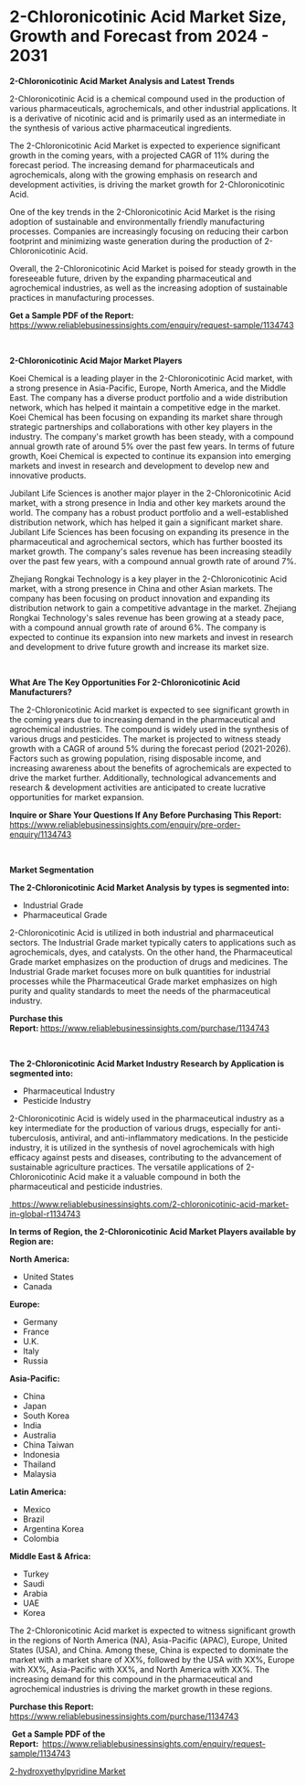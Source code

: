 <p><h1>2-Chloronicotinic Acid Market Size, Growth and Forecast from 2024 - 2031</h1></p><p><strong>2-Chloronicotinic Acid Market Analysis and Latest Trends</strong></p>
<p><p>2-Chloronicotinic Acid is a chemical compound used in the production of various pharmaceuticals, agrochemicals, and other industrial applications. It is a derivative of nicotinic acid and is primarily used as an intermediate in the synthesis of various active pharmaceutical ingredients.</p><p>The 2-Chloronicotinic Acid Market is expected to experience significant growth in the coming years, with a projected CAGR of 11% during the forecast period. The increasing demand for pharmaceuticals and agrochemicals, along with the growing emphasis on research and development activities, is driving the market growth for 2-Chloronicotinic Acid.</p><p>One of the key trends in the 2-Chloronicotinic Acid Market is the rising adoption of sustainable and environmentally friendly manufacturing processes. Companies are increasingly focusing on reducing their carbon footprint and minimizing waste generation during the production of 2-Chloronicotinic Acid.</p><p>Overall, the 2-Chloronicotinic Acid Market is poised for steady growth in the foreseeable future, driven by the expanding pharmaceutical and agrochemical industries, as well as the increasing adoption of sustainable practices in manufacturing processes.</p></p>
<p><strong>Get a Sample PDF of the Report:&nbsp;</strong> <a href="https://www.reliablebusinessinsights.com/enquiry/request-sample/1134743">https://www.reliablebusinessinsights.com/enquiry/request-sample/1134743</a></p>
<p>&nbsp;</p>
<p><strong>2-Chloronicotinic Acid Major Market Players</strong></p>
<p><p>Koei Chemical is a leading player in the 2-Chloronicotinic Acid market, with a strong presence in Asia-Pacific, Europe, North America, and the Middle East. The company has a diverse product portfolio and a wide distribution network, which has helped it maintain a competitive edge in the market. Koei Chemical has been focusing on expanding its market share through strategic partnerships and collaborations with other key players in the industry. The company's market growth has been steady, with a compound annual growth rate of around 5% over the past few years. In terms of future growth, Koei Chemical is expected to continue its expansion into emerging markets and invest in research and development to develop new and innovative products.</p><p>Jubilant Life Sciences is another major player in the 2-Chloronicotinic Acid market, with a strong presence in India and other key markets around the world. The company has a robust product portfolio and a well-established distribution network, which has helped it gain a significant market share. Jubilant Life Sciences has been focusing on expanding its presence in the pharmaceutical and agrochemical sectors, which has further boosted its market growth. The company's sales revenue has been increasing steadily over the past few years, with a compound annual growth rate of around 7%.</p><p>Zhejiang Rongkai Technology is a key player in the 2-Chloronicotinic Acid market, with a strong presence in China and other Asian markets. The company has been focusing on product innovation and expanding its distribution network to gain a competitive advantage in the market. Zhejiang Rongkai Technology's sales revenue has been growing at a steady pace, with a compound annual growth rate of around 6%. The company is expected to continue its expansion into new markets and invest in research and development to drive future growth and increase its market size.</p></p>
<p>&nbsp;</p>
<p><strong>What Are The Key Opportunities For 2-Chloronicotinic Acid Manufacturers?</strong></p>
<p><p>The 2-Chloronicotinic Acid market is expected to see significant growth in the coming years due to increasing demand in the pharmaceutical and agrochemical industries. The compound is widely used in the synthesis of various drugs and pesticides. The market is projected to witness steady growth with a CAGR of around 5% during the forecast period (2021-2026). Factors such as growing population, rising disposable income, and increasing awareness about the benefits of agrochemicals are expected to drive the market further. Additionally, technological advancements and research & development activities are anticipated to create lucrative opportunities for market expansion.</p></p>
<p><strong>Inquire or Share Your Questions If Any Before Purchasing This Report:</strong> <a href="https://www.reliablebusinessinsights.com/enquiry/pre-order-enquiry/1134743">https://www.reliablebusinessinsights.com/enquiry/pre-order-enquiry/1134743</a></p>
<p>&nbsp;</p>
<p><strong>Market Segmentation</strong></p>
<p><strong>The 2-Chloronicotinic Acid Market Analysis by types is segmented into:</strong></p>
<p><ul><li>Industrial Grade</li><li>Pharmaceutical Grade</li></ul></p>
<p><p>2-Chloronicotinic Acid is utilized in both industrial and pharmaceutical sectors. The Industrial Grade market typically caters to applications such as agrochemicals, dyes, and catalysts. On the other hand, the Pharmaceutical Grade market emphasizes on the production of drugs and medicines. The Industrial Grade market focuses more on bulk quantities for industrial processes while the Pharmaceutical Grade market emphasizes on high purity and quality standards to meet the needs of the pharmaceutical industry.</p></p>
<p><strong>Purchase this Report:&nbsp;</strong><a href="https://www.reliablebusinessinsights.com/purchase/1134743">https://www.reliablebusinessinsights.com/purchase/1134743</a></p>
<p>&nbsp;</p>
<p><strong>The 2-Chloronicotinic Acid Market Industry Research by Application is segmented into:</strong></p>
<p><ul><li>Pharmaceutical Industry</li><li>Pesticide Industry</li></ul></p>
<p><p>2-Chloronicotinic Acid is widely used in the pharmaceutical industry as a key intermediate for the production of various drugs, especially for anti-tuberculosis, antiviral, and anti-inflammatory medications. In the pesticide industry, it is utilized in the synthesis of novel agrochemicals with high efficacy against pests and diseases, contributing to the advancement of sustainable agriculture practices. The versatile applications of 2-Chloronicotinic Acid make it a valuable compound in both the pharmaceutical and pesticide industries.</p></p>
<p><a href="https://www.reliablebusinessinsights.com/2-chloronicotinic-acid-market-in-global-r1134743">&nbsp;https://www.reliablebusinessinsights.com/2-chloronicotinic-acid-market-in-global-r1134743</a></p>
<p><strong>In terms of Region, the 2-Chloronicotinic Acid Market Players available by Region are:</strong></p>
<p>
    <p> <strong> North America: </strong>
        <ul>
            <li>United States</li>
            <li>Canada</li>
        </ul>
        </p> 
    <p> <strong> Europe: </strong>
        <ul>
            <li>Germany</li>
            <li>France</li>
            <li>U.K.</li>
            <li>Italy</li>
            <li>Russia</li>
        </ul>
        </p> 
    <p> <strong> Asia-Pacific: </strong>
        <ul>
            <li>China</li>
            <li>Japan</li>
            <li>South Korea</li>
            <li>India</li>
            <li>Australia</li>
            <li>China Taiwan</li>
            <li>Indonesia</li>
            <li>Thailand</li>
            <li>Malaysia</li>
        </ul>
        </p> 
    <p> <strong> Latin America: </strong>
        <ul>
            <li>Mexico</li>
            <li>Brazil</li>
            <li>Argentina Korea</li>
            <li>Colombia</li>
        </ul>
        </p> 
    <p> <strong> Middle East & Africa: </strong>
        <ul>
            <li>Turkey</li>
            <li>Saudi</li>
            <li>Arabia</li>
            <li>UAE</li>
            <li>Korea</li>
        </ul>
    </p>
    </p>
<p><p>The 2-Chloronicotinic Acid market is expected to witness significant growth in the regions of North America (NA), Asia-Pacific (APAC), Europe, United States (USA), and China. Among these, China is expected to dominate the market with a market share of XX%, followed by the USA with XX%, Europe with XX%, Asia-Pacific with XX%, and North America with XX%. The increasing demand for this compound in the pharmaceutical and agrochemical industries is driving the market growth in these regions.</p></p>
<p><strong>Purchase this Report: </strong><a href="https://www.reliablebusinessinsights.com/purchase/1134743">https://www.reliablebusinessinsights.com/purchase/1134743</a></p>
<p>&nbsp;<strong>Get a Sample PDF of the Report:&nbsp;&nbsp;</strong><a href="https://www.reliablebusinessinsights.com/enquiry/request-sample/1134743">https://www.reliablebusinessinsights.com/enquiry/request-sample/1134743</a></p>
<p><strong></strong></p>
<p><p><a href="https://github.com/ashman753/Market-Research-Report-List-1/blob/main/2-hydroxyethylpyridine-market.md">2-hydroxyethylpyridine Market</a></p></p>